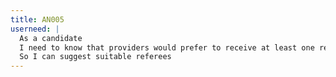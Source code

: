 ```yaml
---
title: AN005
userneed: |
  As a candidate
  I need to know that providers would prefer to receive at least one reference from a professional address
  So I can suggest suitable referees
---
```

